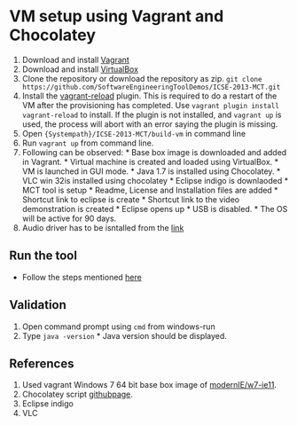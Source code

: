 # VM setup using Vagrant and Chocolatey
  1. Download and install [Vagrant](https://www.vagrantup.com/downloads.html)
  2. Download and install [VirtualBox](https://www.virtualbox.org/wiki/Downloads)
  3. Clone the repository or download the repository as zip.
     `git clone https://github.com/SoftwareEngineeringToolDemos/ICSE-2013-MCT.git`
  4. Install the [vagrant-reload](https://github.com/aidanns/vagrant-reload) plugin. This is required to do a restart of the VM after the provisioning has completed. Use `vagrant plugin install vagrant-reload` to install. If the plugin is not installed, and `vagrant up` is used, the process will abort with an error saying the plugin is missing. 
  5. Open `{Systempath}/ICSE-2013-MCT/build-vm` in command line
  6. Run `vagrant up` from command line.
  7. Following can be observed:
    * Base box image is downloaded and added in Vagrant.
    * Virtual machine is created and loaded using VirtualBox.
    * VM is launched in GUI mode.
    * Java 1.7 is installed using Chocolatey.
    * VLC win 32is installed using chocolatey
    * Eclipse indigo is downlaoded
    * MCT tool is setup
    * Readme, License and Installation files are added
    * Shortcut link to eclipse is create
    * Shortcut link to the video demonstration is created
    * Eclipse opens up
    * USB is disabled. 
    * The OS will be active for 90 days.
  7. Audio driver has to be isntalled from the [link](http://www.download3k.com/Install-Realtek-AC-97-Vista-Driver.html) 

## Run the tool 
  * Follow the steps mentioned [here](https://github.com/SoftwareEngineeringToolDemos/ICSE-2013-MCT)

## Validation
  1. Open command prompt using `cmd` from windows-run
  2. Type `java -version`
    * Java version should be displayed.

## References
  1. Used vagrant Windows 7 64 bit base box image of [modernIE/w7-ie11](https://atlas.hashicorp.com/modernIE/boxes/w7-ie11).
  2. Chocolatey script [githubpage](https://github.com/chocolatey/choco/wiki/Installation#command-line).
  3. Eclipse indigo
  4. VLC
